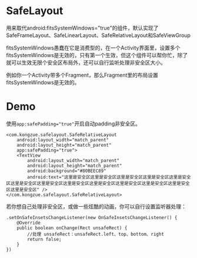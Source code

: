 # SafeLayout
用来取代android:fitsSystemWindows="true"的组件，默认实现了SafeFrameLayout、SafeLinearLayout、SafeRelativeLayout和SafeViewGroup

fitsSystemWindows愚蠢在它是消费型的，在一个Activity界面里，设置多个fitsSystemWindows是无效的，只有第一个生效，但这个组件可以帮你忙，除了就可以生效无限个安全区布局外，还可以自行监听处理非安全区大小。

例如你一个Activity带多个Fragment，那么Fragment里的布局设置fitsSystemWindows是无效的。

# Demo
使用`app:safePadding="true"`开启自动padding非安全区。
```
<com.kongzue.safelayout.SafeRelativeLayout
    android:layout_width="match_parent"
    android:layout_height="match_parent"
    app:safePadding="true">
    <TextView
        android:layout_width="match_parent"
        android:layout_height="match_parent"
        android:background="#80BEEC89"
        android:text="这里是安全区这里是安全区这里是安全区这里是安全区这里是安全区这里是安全区这里是安全区这里是安全区这里是安全区这里是安全区这里是安全区这里是安全区这里是安全区" />
</com.kongzue.safelayout.SafeRelativeLayout>
```
若你想自己处理非安全区，或做一些炫酷的动画，你可以自行设置监听器处理：
```
.setOnSafeInsetsChangeListener(new OnSafeInsetsChangeListener() {
    @Override
    public boolean onChange(Rect unsafeRect) {
        //处理 unsafeRect：unsafeRect.left、top、bottom、right
        return false;
    }
})
```
